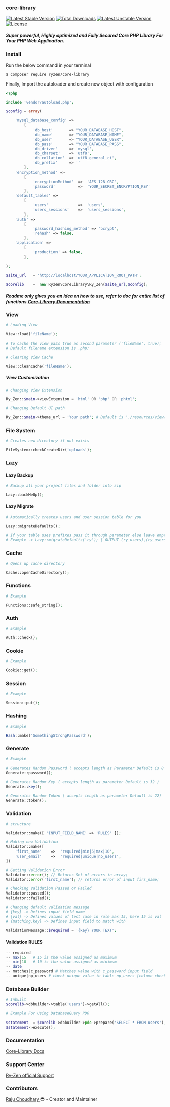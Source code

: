 ### core-library

[![Latest Stable Version](http://poser.pugx.org/ryzen/core-library/v)](https://packagist.org/packages/ryzen/core-library) 
[![Total Downloads](http://poser.pugx.org/ryzen/core-library/downloads)](https://packagist.org/packages/ryzen/core-library) 
[![Latest Unstable Version](http://poser.pugx.org/ryzen/core-library/v/unstable)](https://packagist.org/packages/ryzen/core-library) 
[![License](http://poser.pugx.org/ryzen/core-library/license)](https://packagist.org/packages/ryzen/core-library)

##### Super powerful, Highly optimized and Fully Secured Core PHP Library For Your PHP Web Application.

### Install

Run the below command in your terminal
```
$ composer require ryzen/core-library
```

Finally, Import the autoloader and create new object with configuration
```php
<?php

include 'vendor/autoload.php';

$config = array(

    'mysql_database_config' =>
        [
            'db_host'       => "YOUR_DATABASE_HOST",
            'db_name'       => "YOUR_DATABASE_NAME",
            'db_user'       => "YOUR_DATABASE_USER",
            'db_pass'       => "YOUR_DATABASE_PASS",
            'db_driver'     => 'mysql',
            'db_charset'    => 'utf8',
            'db_collation'  => 'utf8_general_ci',
            'db_prefix'     => ''
        ],
    'encryption_method' =>
        [
            'encryptionMethod'  =>  'AES-128-CBC',
            'password'          =>  'YOUR_SECRET_ENCRYPTION_KEY'
        ],
    'default_tables' =>
        [
            'users'             =>  'users',
            'users_sessions'    =>  'users_sessions',
        ],
    'auth' =>
        [
            'password_hashing_method' => 'bcrypt',
            'rehash' => false,
        ],
    'application' =>
        [
            'production' => false,
        ],
        
);

$site_url   = 'http://localhost/YOUR_APPLICATION_ROOT_PATH';

$corelib    =  new Ryzen\CoreLibrary\Ry_Zen($site_url,$config);
```

##### Readme only gives you an idea on how to use, refer to doc for entire list of functions.<a href="https://docs.8beez.com/corelib">Core-Library Documentation</a>

### View
```php
# Loading View

View::load('fileName');

# To cache the view pass true as second parameter ('fileName', true);
# Default filename extension is .php;

# Clearing View Cache

View::cleanCache('fileName');
```
##### View Customization
```php
# Changing View Extension 

Ry_Zen::$main->viewExtension = 'html' OR 'php' OR 'phtml';

# Changing Default UI path

Ry_Zen::$main->theme_url = 'Your path'; # Default is './resources/view/';
```
### File System
```php
# Creates new directory if not exists

FileSystem::checkCreateDir('uploads');
```
### Lazy
#### Lazy Backup
```php
# Backup all your project files and folder into zip

Lazy::backMeUp();
```
#### Lazy Migrate
```php
# Automatically creates users and user session table for you

Lazy::migrateDefaults();

# If your table uses prefixes pass it through parameter else leave empty
# Example -> Lazy::migrateDefaults('ry'); [ OUTPUT (ry_users),(ry_users_sessions) ]
```
### Cache
```php
# Opens up cache directory

Cache::openCacheDirectory();
```
### Functions
```php
# Example

Functions::safe_string();
```
### Auth
```php
# Example

Auth::check();
```

### Cookie
```php
# Example

Cookie::get();
```

### Session
```php
# Example

Session::put();
```

### Hashing
```php
# Example

Hash::make('SomethingStrongPassword');
```

### Generate
```php
# Example

# Generates Random Password ( accepts length as Parameter Default is 8 )
Generate::password();

# Generates Random Key ( accepts length as parameter Default is 32 )
Generate::key();

# Generates Random Token ( accepts length as parameter Default is 22)
Generate::token();
```

### Validation
```php
# structure

Validator::make([ 'INPUT_FIELD_NAME' => 'RULES' ]);

# Making new Validation
Validator::make([
    'first_name'    =>  'required|min|5|max|10',
    'user_email'    =>  'required|unique|np_users',
])

# Getting Validation Error
Validator::error(); // Returns Set of errors in array;
Validator::error('first_name'); // returns error of input firs_name;

# Checking Validation Passed or Failed
Validator::passed();
Validator::failed();

# Changing default validation message
# {key} -> Defines input field name
# {val} -> Defines values of test case in rule max|15, here 15 is val
# {matching.key} -> Defines input field to match with

ValidationMessage::$required = '{key} YOUR TEXT';
```

#### Validation RULES
```php
-- required
-- max|15   # 15 is the value assigned as maximum
-- min|10   # 10 is the value assigned as minimum
-- date
-- matches|c_password # Matches value with c_password input field
-- unique|np_users # check unique value in table np_users [column check is its key you assign rule with]
```

### Database Builder
```php
# Inbuilt
$corelib->dbbuilder->table('users')->getAll();

# Example For Using DatabaseQuery PDO

$statement  = $corelib->dbbuilder->pdo->prepare('SELECT * FROM users');
$statement->execute();
```

### Documentation
<a href="https://docs.8beez.com/corelib">Core-Library Docs</a>

### Support Center
<a href="https://docs.8beez.com/support">Ry-Zen official Support</a>

### Contributors
<a href="https://rajuchoudhary.com.np/"> Raju Choudhary </a> 😎 - Creator and Maintainer
